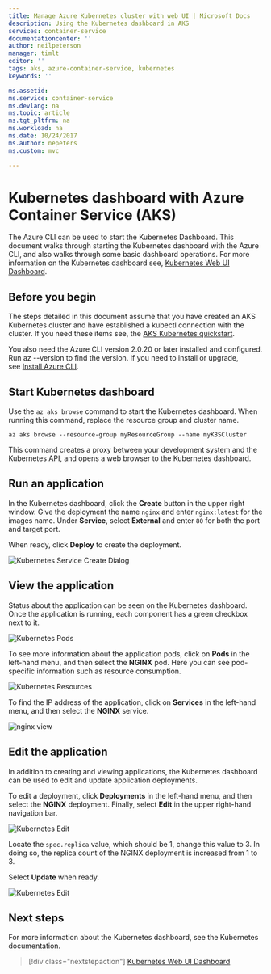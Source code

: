```yaml
---
title: Manage Azure Kubernetes cluster with web UI | Microsoft Docs
description: Using the Kubernetes dashboard in AKS
services: container-service
documentationcenter: ''
author: neilpeterson
manager: timlt
editor: ''
tags: aks, azure-container-service, kubernetes
keywords: ''

ms.assetid: 
ms.service: container-service
ms.devlang: na
ms.topic: article
ms.tgt_pltfrm: na
ms.workload: na
ms.date: 10/24/2017
ms.author: nepeters
ms.custom: mvc

---
```


# Kubernetes dashboard with Azure Container Service (AKS)

The Azure CLI can be used to start the Kubernetes Dashboard. This document walks through starting the Kubernetes dashboard with the Azure CLI, and also walks through some basic dashboard operations. For more information on the Kubernetes dashboard see, [Kubernetes Web UI Dashboard](https://kubernetes.io/docs/tasks/access-application-cluster/web-ui-dashboard/). 

## Before you begin

The steps detailed in this document assume that you have created an AKS Kubernetes cluster and have established a kubectl connection with the cluster. If you need these items see, the [AKS Kubernetes quickstart](./kubernetes-walkthrough.md).

You also need the Azure CLI version 2.0.20 or later installed and configured. Run az --version to find the version. If you need to install or upgrade, see [Install Azure CLI](/cli/azure/install-azure-cli).

## Start Kubernetes dashboard

Use the `az aks browse` command to start the Kubernetes dashboard. When running this command, replace the resource group and cluster name.

```azurecli
az aks browse --resource-group myResourceGroup --name myK8SCluster
```

This command creates a proxy between your development system and the Kubernetes API, and opens a web browser to the Kubernetes dashboard.

## Run an application

In the Kubernetes dashboard, click the **Create** button in the upper right window. Give the deployment the name `nginx` and enter `nginx:latest` for the images name. Under **Service**, select **External** and enter `80` for both the port and target port.

When ready, click **Deploy** to create the deployment.

![Kubernetes Service Create Dialog](./media/container-service-kubernetes-ui/create-deployment.png)

## View the application

Status about the application can be seen on the Kubernetes dashboard. Once the application is running, each component has a green checkbox next to it.

![Kubernetes Pods](./media/container-service-kubernetes-ui/complete-deployment.png)

To see more information about the application pods, click on **Pods** in the left-hand menu, and then select the **NGINX** pod. Here you can see pod-specific information such as resource consumption.

![Kubernetes Resources](./media/container-service-kubernetes-ui/running-pods.png)

To find the IP address of the application, click on **Services** in the left-hand menu, and then select the **NGINX** service.

![nginx view](./media/container-service-kubernetes-ui/nginx-service.png)

## Edit the application

In addition to creating and viewing applications, the Kubernetes dashboard can be used to edit and update application deployments.

To edit a deployment, click **Deployments** in the left-hand menu, and then select the **NGINX** deployment. Finally, select **Edit** in the upper right-hand navigation bar.

![Kubernetes Edit](./media/container-service-kubernetes-ui/view-deployment.png)

Locate the `spec.replica` value, which should be 1, change this value to 3. In doing so, the replica count of the NGINX deployment is increased from 1 to 3.

Select **Update** when ready.

![Kubernetes Edit](./media/container-service-kubernetes-ui/edit-deployment.png)

## Next steps

For more information about the Kubernetes dashboard, see the Kubernetes documentation.

> [!div class="nextstepaction"]
> [Kubernetes Web UI Dashboard](https://kubernetes.io/docs/tasks/access-application-cluster/web-ui-dashboard/)